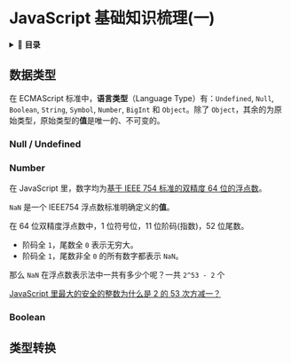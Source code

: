# JavaScript 基础知识梳理(一)<!-- omit in toc -->

<!-- markdown="1" is required for GitHub Pages to render the TOC properly. -->

<details markdown="1">
  <summary>🌳 <strong>目录</strong></summary>
<br>

- [数据类型](#数据类型)
  - [Null / Undefined](#null--undefined)
  - [Number](#number)
  - [Boolean](#boolean)
- [类型转换](#类型转换)

</details>

## 数据类型

在 ECMAScript 标准中，**语言类型**（Language Type）有：`Undefined`, `Null`, `Boolean`, `String`, `Symbol`, `Number`, `BigInt` 和 `Object`。除了 `Object`，其余的为原始类型，原始类型的**值**是唯一的、不可变的。

### Null / Undefined

### Number

在 JavaScript 里，数字均为[基于 IEEE 754 标准的双精度 64 位的浮点数](https://link.juejin.cn/?target=https%3A%2F%2Fzh.wikipedia.org%2Fwiki%2F%25E9%259B%2599%25E7%25B2%25BE%25E5%25BA%25A6%25E6%25B5%25AE%25E9%25BB%259E%25E6%2595%25B8)。

`NaN` 是一个 IEEE754 浮点数标准明确定义的**值**。

在 64 位双精度浮点数中，1 位符号位，11 位阶码(指数)，52 位尾数。

- 阶码全 `1`，尾数全 `0` 表示无穷大。
- 阶码全 `1`，尾数非全 `0` 的所有数字都表示 `NaN`。

那么 `NaN` 在浮点数表示法中一共有多少个呢？一共 `2^53 - 2` 个

[JavaScript 里最大的安全的整数为什么是 2 的 53 次方减一？](https://www.zhihu.com/question/29010688)

### Boolean

## 类型转换


